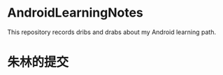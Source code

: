 # AndroidLearningNotes
This repository records dribs and drabs about my Android learning path.

# 朱林的提交
